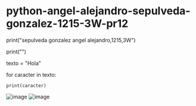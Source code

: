 # python-angel-alejandro-sepulveda-gonzalez-1215-3W-pr12

print("sepulveda gonzalez angel alejandro,1215,3W")

print("")

texto = "Hola"

for caracter in texto:

    print(caracter)

![image](https://github.com/user-attachments/assets/df0478f4-3a67-48b0-a3f0-571bb28bfdda)
![image](https://github.com/user-attachments/assets/24002895-693c-44e7-951f-78d053d622b0)
